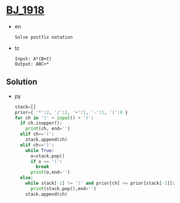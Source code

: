 # [BJ_1918](https://acmicpc.net/problem/1918)

* en

  ```en
  Solve postfix notation
  ```

* tc

  ```tc
  Input: A*(B+C)
  Output: ABC+*
  ```

## Solution

* py

  ```py
  stack=[]
  prior={ '*':2, '/':2, '+':1, '-':1, '(':0 }
  for ch in '(' + input() + ')':
    if ch.isupper():
      print(ch, end='')
    elif ch=='(':
      stack.append(ch)
    elif ch==')':
      while True:
        o=stack.pop()
        if o == '(':
          break
        print(o,end='')
    else:
      while stack[-1] != '(' and prior[ch] <= prior[stack[-1]]:
        print(stack.pop(),end='')
      stack.append(ch)
  ```
